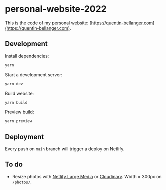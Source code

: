# personal-website-2022

This is the code of my personal website: [https://quentin-bellanger.com](https://quentin-bellanger.com).

## Development

Install dependencies:

```bash
yarn
```

Start a development server:

```bash
yarn dev
```

Build website:

```bash
yarn build
```

Preview build:

```bash
yarn preview
```

## Deployment

Every push on `main` branch will trigger a deploy on Netlify.

## To do

- Resize photos with [Netlify Large Media](https://docs.netlify.com/large-media/overview/) or [Cloudinary](https://github.com/cloudinary/cloudinary-svelte). Width = 300px on `/photos/`.
